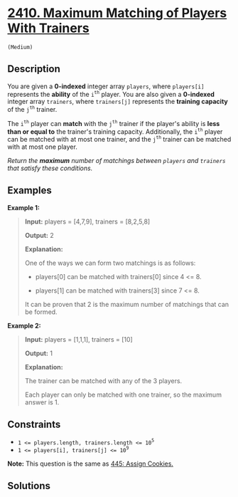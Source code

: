 # [2410. Maximum Matching of Players With Trainers](https://LeetCode.com/problems/maximum-matching-of-players-with-trainers/)
`(Medium)`

## Description

You are given a **0-indexed** integer array `players`, where `players[i]` represents the **ability** of the `i`<sup>`th`</sup> player. You are also given a **0-indexed** integer array `trainers`, where `trainers[j]` represents the **training capacity** of the `j`<sup>`th`</sup> trainer.

The `i`<sup>`th`</sup> player can **match** with the `j`<sup>`th`</sup> trainer if the player's ability is **less than or equal to** the trainer's training capacity. Additionally, the `i`<sup>`th`</sup> player can be matched with at most one trainer, and the `j`<sup>`th`</sup> trainer can be matched with at most one player.

_Return the **maximum** number of matchings between `players` and `trainers` that satisfy these conditions._

## Examples

**Example 1:**

> **Input:** players = [4,7,9], trainers = [8,2,5,8]
> 
> **Output:** 2
> 
> **Explanation:** 
> 
> One of the ways we can form two matchings is as follows:
> 
> - players[0] can be matched with trainers[0] since 4 <= 8.
> 
> - players[1] can be matched with trainers[3] since 7 <= 8.
> 
> It can be proven that 2 is the maximum number of matchings that can be formed.

**Example 2:**

> **Input:** players = [1,1,1], trainers = [10]
> 
> **Output:** 1
> 
> **Explanation:** 
> 
> The trainer can be matched with any of the 3 players.
> 
> Each player can only be matched with one trainer, so the maximum answer is 1.

## Constraints

- `1 <= players.length, trainers.length <= 10`<sup>`5`</sup>
- `1 <= players[i], trainers[j] <= 10`<sup>`9`</sup>

**Note:** This question is the same as [445: Assign Cookies.](https://LeetCode.com/problems/assign-cookies/description/)

## Solutions

